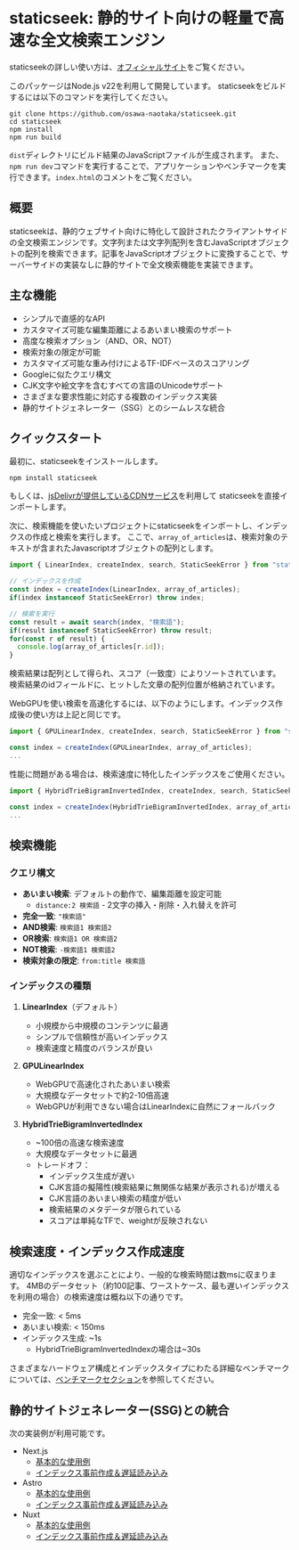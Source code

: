 # staticseek: 静的サイト向けの軽量で高速な全文検索エンジン

staticseekの詳しい使い方は、[オフィシャルサイト](https://staticseek.lulliecat.com/)をご覧ください。

このパッケージはNode.js v22を利用して開発しています。
staticseekをビルドするには以下のコマンドを実行してください。

```shell
git clone https://github.com/osawa-naotaka/staticseek.git
cd staticseek
npm install
npm run build
```

`dist`ディレクトリにビルド結果のJavaScriptファイルが生成されます。
また、`npm run dev`コマンドを実行することで、アプリケーションやベンチマークを実行できます。`index.html`のコメントをご覧ください。

## 概要
staticseekは、静的ウェブサイト向けに特化して設計されたクライアントサイドの全文検索エンジンです。文字列または文字列配列を含むJavaScriptオブジェクトの配列を検索できます。記事をJavaScriptオブジェクトに変換することで、サーバーサイドの実装なしに静的サイトで全文検索機能を実装できます。

## 主な機能
- シンプルで直感的なAPI
- カスタマイズ可能な編集距離によるあいまい検索のサポート
- 高度な検索オプション（AND、OR、NOT）
- 検索対象の限定が可能
- カスタマイズ可能な重み付けによるTF-IDFベースのスコアリング
- Googleに似たクエリ構文
- CJK文字や絵文字を含むすべての言語のUnicodeサポート
- さまざまな要求性能に対応する複数のインデックス実装
- 静的サイトジェネレーター（SSG）とのシームレスな統合

## クイックスタート

最初に、staticseekをインストールします。

```shell
npm install staticseek
```

もしくは、[jsDelivrが提供しているCDNサービス](https://www.jsdelivr.com/package/npm/staticseek)を利用して
staticseekを直接インポートします。

次に、検索機能を使いたいプロジェクトにstaticseekをインポートし、インデックスの作成と検索を実行します。
ここで、`array_of_articles`は、検索対象のテキストが含まれたJavascriptオブジェクトの配列とします。

```javascript
import { LinearIndex, createIndex, search, StaticSeekError } from "staticseek";

// インデックスを作成
const index = createIndex(LinearIndex, array_of_articles);
if(index instanceof StaticSeekError) throw index;

// 検索を実行
const result = await search(index, "検索語");
if(result instanceof StaticSeekError) throw result;
for(const r of result) {
  console.log(array_of_articles[r.id]);
}
```

検索結果は配列として得られ、スコア（一致度）によりソートされています。
検索結果のidフィールドに、ヒットした文章の配列位置が格納されています。

WebGPUを使い検索を高速化するには、以下のようにします。インデックス作成後の使い方は上記と同じです。

```javascript
import { GPULinearIndex, createIndex, search, StaticSeekError } from "staticseek";

const index = createIndex(GPULinearIndex, array_of_articles);
...
```

性能に問題がある場合は、検索速度に特化したインデックスをご使用ください。

```javascript
import { HybridTrieBigramInvertedIndex, createIndex, search, StaticSeekError } from "staticseek";

const index = createIndex(HybridTrieBigramInvertedIndex, array_of_articles);
...
```


## 検索機能

### クエリ構文
- **あいまい検索**: デフォルトの動作で、編集距離を設定可能
  - `distance:2 検索語` - 2文字の挿入・削除・入れ替えを許可
- **完全一致**: `"検索語"`
- **AND検索**: `検索語1 検索語2`
- **OR検索**: `検索語1 OR 検索語2`
- **NOT検索**: `-検索語1 検索語2`
- **検索対象の限定**: `from:title 検索語`

### インデックスの種類

1. **LinearIndex**（デフォルト）
   - 小規模から中規模のコンテンツに最適
   - シンプルで信頼性が高いインデックス
   - 検索速度と精度のバランスが良い

2. **GPULinearIndex**
   - WebGPUで高速化されたあいまい検索
   - 大規模なデータセットで約2-10倍高速
   - WebGPUが利用できない場合はLinearIndexに自然にフォールバック

3. **HybridTrieBigramInvertedIndex**
   - ~100倍の高速な検索速度
   - 大規模なデータセットに最適
   - トレードオフ：
     - インデックス生成が遅い
     - CJK言語の擬陽性(検索結果に無関係な結果が表示される)が増える
     - CJK言語のあいまい検索の精度が低い
     - 検索結果のメタデータが限られている
     - スコアは単純なTFで、weightが反映されない

## 検索速度・インデックス作成速度

適切なインデックスを選ぶことにより、一般的な検索時間は数msに収まります。
4MBのデータセット（約100記事、ワーストケース、最も遅いインデックスを利用の場合）の検索速度は概ね以下の通りです。

- 完全一致: < 5ms
- あいまい検索: < 150ms
- インデックス生成: ~1s
  - HybridTrieBigramInvertedIndexの場合は~30s

さまざまなハードウェア構成とインデックスタイプにわたる詳細なベンチマークについては、[ベンチマークセクション](#ベンチマーク)を参照してください。

## 静的サイトジェネレーター(SSG)との統合

次の実装例が利用可能です。
- Next.js
  - [基本的な使用例](https://github.com/osawa-naotaka/staticseek/tree/main/example/next/01.basic)
  - [インデックス事前作成＆遅延読み込み](https://github.com/osawa-naotaka/staticseek/tree/main/example/next/02.preindexed)
- Astro
  - [基本的な使用例](https://github.com/osawa-naotaka/staticseek/tree/main/example/astro/01.basic)
  - [インデックス事前作成＆遅延読み込み](https://github.com/osawa-naotaka/staticseek/tree/main/example/astro/02.preindexed)
- Nuxt
  - [基本的な使用例](https://github.com/osawa-naotaka/staticseek/tree/main/example/nuxt/01.basic)
  - [インデックス事前作成＆遅延読み込み](https://github.com/osawa-naotaka/staticseek/tree/main/example/nuxt/02.preindexed)
